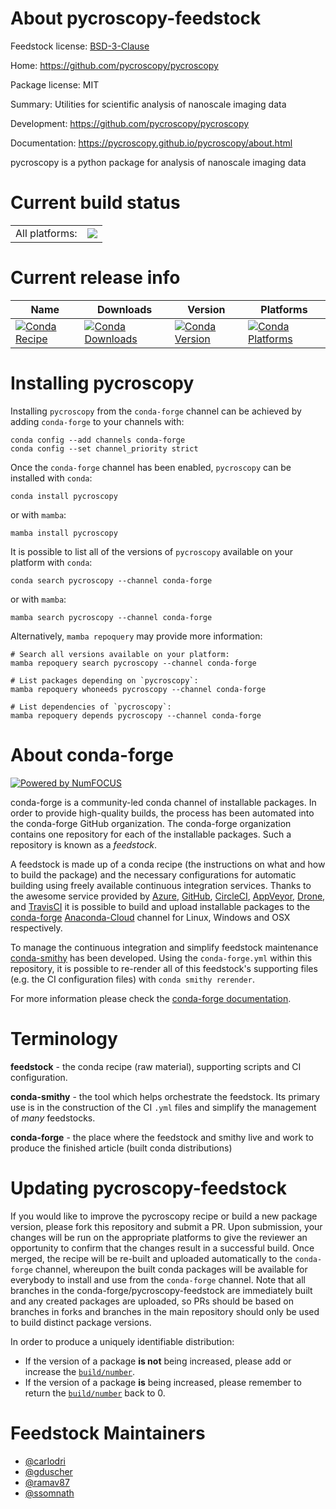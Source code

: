 About pycroscopy-feedstock
==========================

Feedstock license: [BSD-3-Clause](https://github.com/conda-forge/pycroscopy-feedstock/blob/main/LICENSE.txt)

Home: https://github.com/pycroscopy/pycroscopy

Package license: MIT

Summary: Utilities for scientific analysis of nanoscale imaging data

Development: https://github.com/pycroscopy/pycroscopy

Documentation: https://pycroscopy.github.io/pycroscopy/about.html

pycroscopy is a python package for analysis of nanoscale imaging data


Current build status
====================


<table><tr><td>All platforms:</td>
    <td>
      <a href="https://dev.azure.com/conda-forge/feedstock-builds/_build/latest?definitionId=3223&branchName=main">
        <img src="https://dev.azure.com/conda-forge/feedstock-builds/_apis/build/status/pycroscopy-feedstock?branchName=main">
      </a>
    </td>
  </tr>
</table>

Current release info
====================

| Name | Downloads | Version | Platforms |
| --- | --- | --- | --- |
| [![Conda Recipe](https://img.shields.io/badge/recipe-pycroscopy-green.svg)](https://anaconda.org/conda-forge/pycroscopy) | [![Conda Downloads](https://img.shields.io/conda/dn/conda-forge/pycroscopy.svg)](https://anaconda.org/conda-forge/pycroscopy) | [![Conda Version](https://img.shields.io/conda/vn/conda-forge/pycroscopy.svg)](https://anaconda.org/conda-forge/pycroscopy) | [![Conda Platforms](https://img.shields.io/conda/pn/conda-forge/pycroscopy.svg)](https://anaconda.org/conda-forge/pycroscopy) |

Installing pycroscopy
=====================

Installing `pycroscopy` from the `conda-forge` channel can be achieved by adding `conda-forge` to your channels with:

```
conda config --add channels conda-forge
conda config --set channel_priority strict
```

Once the `conda-forge` channel has been enabled, `pycroscopy` can be installed with `conda`:

```
conda install pycroscopy
```

or with `mamba`:

```
mamba install pycroscopy
```

It is possible to list all of the versions of `pycroscopy` available on your platform with `conda`:

```
conda search pycroscopy --channel conda-forge
```

or with `mamba`:

```
mamba search pycroscopy --channel conda-forge
```

Alternatively, `mamba repoquery` may provide more information:

```
# Search all versions available on your platform:
mamba repoquery search pycroscopy --channel conda-forge

# List packages depending on `pycroscopy`:
mamba repoquery whoneeds pycroscopy --channel conda-forge

# List dependencies of `pycroscopy`:
mamba repoquery depends pycroscopy --channel conda-forge
```


About conda-forge
=================

[![Powered by
NumFOCUS](https://img.shields.io/badge/powered%20by-NumFOCUS-orange.svg?style=flat&colorA=E1523D&colorB=007D8A)](https://numfocus.org)

conda-forge is a community-led conda channel of installable packages.
In order to provide high-quality builds, the process has been automated into the
conda-forge GitHub organization. The conda-forge organization contains one repository
for each of the installable packages. Such a repository is known as a *feedstock*.

A feedstock is made up of a conda recipe (the instructions on what and how to build
the package) and the necessary configurations for automatic building using freely
available continuous integration services. Thanks to the awesome service provided by
[Azure](https://azure.microsoft.com/en-us/services/devops/), [GitHub](https://github.com/),
[CircleCI](https://circleci.com/), [AppVeyor](https://www.appveyor.com/),
[Drone](https://cloud.drone.io/welcome), and [TravisCI](https://travis-ci.com/)
it is possible to build and upload installable packages to the
[conda-forge](https://anaconda.org/conda-forge) [Anaconda-Cloud](https://anaconda.org/)
channel for Linux, Windows and OSX respectively.

To manage the continuous integration and simplify feedstock maintenance
[conda-smithy](https://github.com/conda-forge/conda-smithy) has been developed.
Using the ``conda-forge.yml`` within this repository, it is possible to re-render all of
this feedstock's supporting files (e.g. the CI configuration files) with ``conda smithy rerender``.

For more information please check the [conda-forge documentation](https://conda-forge.org/docs/).

Terminology
===========

**feedstock** - the conda recipe (raw material), supporting scripts and CI configuration.

**conda-smithy** - the tool which helps orchestrate the feedstock.
                   Its primary use is in the construction of the CI ``.yml`` files
                   and simplify the management of *many* feedstocks.

**conda-forge** - the place where the feedstock and smithy live and work to
                  produce the finished article (built conda distributions)


Updating pycroscopy-feedstock
=============================

If you would like to improve the pycroscopy recipe or build a new
package version, please fork this repository and submit a PR. Upon submission,
your changes will be run on the appropriate platforms to give the reviewer an
opportunity to confirm that the changes result in a successful build. Once
merged, the recipe will be re-built and uploaded automatically to the
`conda-forge` channel, whereupon the built conda packages will be available for
everybody to install and use from the `conda-forge` channel.
Note that all branches in the conda-forge/pycroscopy-feedstock are
immediately built and any created packages are uploaded, so PRs should be based
on branches in forks and branches in the main repository should only be used to
build distinct package versions.

In order to produce a uniquely identifiable distribution:
 * If the version of a package **is not** being increased, please add or increase
   the [``build/number``](https://docs.conda.io/projects/conda-build/en/latest/resources/define-metadata.html#build-number-and-string).
 * If the version of a package **is** being increased, please remember to return
   the [``build/number``](https://docs.conda.io/projects/conda-build/en/latest/resources/define-metadata.html#build-number-and-string)
   back to 0.

Feedstock Maintainers
=====================

* [@carlodri](https://github.com/carlodri/)
* [@gduscher](https://github.com/gduscher/)
* [@ramav87](https://github.com/ramav87/)
* [@ssomnath](https://github.com/ssomnath/)

